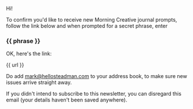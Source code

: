 Hi!

To confirm you'd like to receive new Morning Creative journal prompts, follow the link below and when prompted for a secret phrase, enter

### {{ phrase }}

OK, here's the link:

{{ url }}

Do add mark@hellosteadman.com to your address book, to make sure new issues arrive straight away.

If you didn't intend to subscribe to this newsletter, you can disregard this email (your details haven't been saved anywhere).
